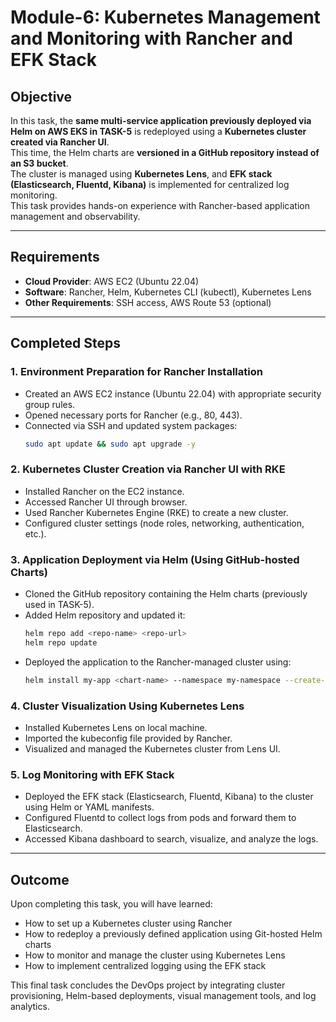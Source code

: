 # Module-6: Kubernetes Management and Monitoring with Rancher and EFK Stack

## Objective
In this task, the **same multi-service application previously deployed via Helm on AWS EKS in TASK-5** is redeployed using a **Kubernetes cluster created via Rancher UI**.  
This time, the Helm charts are **versioned in a GitHub repository instead of an S3 bucket**.  
The cluster is managed using **Kubernetes Lens**, and **EFK stack (Elasticsearch, Fluentd, Kibana)** is implemented for centralized log monitoring.  
This task provides hands-on experience with Rancher-based application management and observability.

---

## Requirements
- **Cloud Provider**: AWS EC2 (Ubuntu 22.04)
- **Software**: Rancher, Helm, Kubernetes CLI (kubectl), Kubernetes Lens
- **Other Requirements**: SSH access, AWS Route 53 (optional)

---

## Completed Steps

### 1. Environment Preparation for Rancher Installation
- Created an AWS EC2 instance (Ubuntu 22.04) with appropriate security group rules.
- Opened necessary ports for Rancher (e.g., 80, 443).
- Connected via SSH and updated system packages:
  ```bash
  sudo apt update && sudo apt upgrade -y
  ```

### 2. Kubernetes Cluster Creation via Rancher UI with RKE
- Installed Rancher on the EC2 instance.
- Accessed Rancher UI through browser.
- Used Rancher Kubernetes Engine (RKE) to create a new cluster.
- Configured cluster settings (node roles, networking, authentication, etc.).

### 3. Application Deployment via Helm (Using GitHub-hosted Charts)
- Cloned the GitHub repository containing the Helm charts (previously used in TASK-5).
- Added Helm repository and updated it:
  ```bash
  helm repo add <repo-name> <repo-url>
  helm repo update
  ```
- Deployed the application to the Rancher-managed cluster using:
  ```bash
  helm install my-app <chart-name> --namespace my-namespace --create-namespace
  ```

### 4. Cluster Visualization Using Kubernetes Lens
- Installed Kubernetes Lens on local machine.
- Imported the kubeconfig file provided by Rancher.
- Visualized and managed the Kubernetes cluster from Lens UI.

### 5. Log Monitoring with EFK Stack
- Deployed the EFK stack (Elasticsearch, Fluentd, Kibana) to the cluster using Helm or YAML manifests.
- Configured Fluentd to collect logs from pods and forward them to Elasticsearch.
- Accessed Kibana dashboard to search, visualize, and analyze the logs.

---

## Outcome
Upon completing this task, you will have learned:
- How to set up a Kubernetes cluster using Rancher
- How to redeploy a previously defined application using Git-hosted Helm charts
- How to monitor and manage the cluster using Kubernetes Lens
- How to implement centralized logging using the EFK stack

This final task concludes the DevOps project by integrating cluster provisioning, Helm-based deployments, visual management tools, and log analytics.
